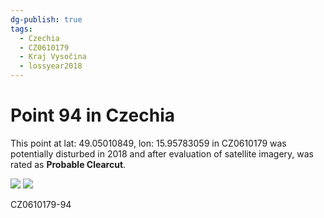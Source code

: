 ```yaml
---
dg-publish: true
tags:
  - Czechia
  - CZ0610179
  - Kraj Vysočina
  - lossyear2018
---
```


# Point 94 in Czechia

This point at lat: 49.05010849, lon: 15.95783059 in CZ0610179 was potentially disturbed in 2018 and after evaluation of satellite imagery, was rated as **Probable Clearcut**.

<div class='juxtapose' data-showcredits='false'>
<img src='https://baserow-backend-production20240528124524339000000001.s3.amazonaws.com/user_files/vbbhkpMSjvhQOggDJgHCg8zBFQx7iNej_cdc39779bb122b3df14e7e55c27b7c09559c56aba5356216074c8e61bc6f6419.png' data-label='August 2013' />
<img src='https://baserow-backend-production20240528124524339000000001.s3.amazonaws.com/user_files/cOTzSgURJIJ4ijOywnsZOx4e3BUlA2yg_9b991021394bb11fc31f5f0136ecf1d71419d3924cc4ed22bcaadd6e0572ec75.png' data-label='September 2020' />
</div>

CZ0610179-94